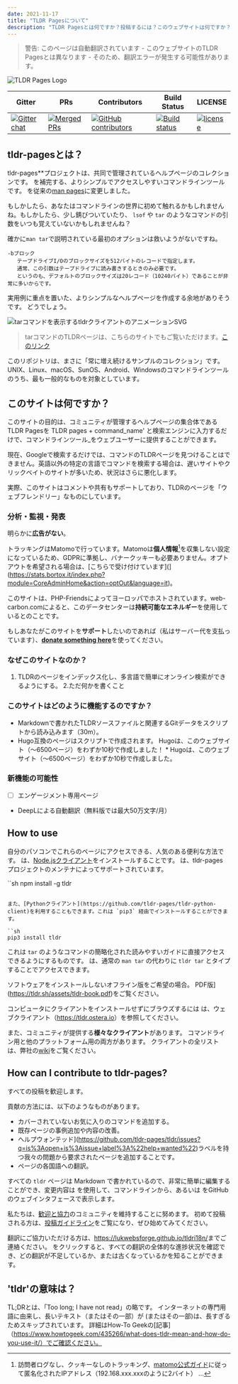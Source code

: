 ```yaml
---
date: 2021-11-17
title: "TLDR Pagesについて"
description: "TLDR Pagesとは何ですか？投稿するには？このウェブサイトは何ですか？"
---
```


> 警告: このページは自動翻訳されています - このウェブサイトのTLDR Pagesとは異なります - そのため、翻訳エラーが発生する可能性があります。

![TLDR Pages Logo](/tldr-logo.png)

|Gitter|PRs|Contributors|Build Status|LICENSE|
|---|---|---|---|---|
[![Gitter chat][gitter-image]][gitter-url]|[![Merged PRs][prs-merged-image]][prs-merged-url]|[![GitHub contributors][contributors-image]][contributors-url]|[![Build status][github-actions-image]][github-actions-url]|[![license][license-image]][license-url]

[github-actions-url]: https://github.com/tldr-pages/tldr/actions
[github-actions-image]: https://img.shields.io/github/workflow/status/tldr-pages/tldr/CI.svg
[gitter-url]: https://gitter.im/tldr-pages/tldr
[gitter-image]: https://img.shields.io/badge/chat-on_gitter-deeppink
[prs-merged-url]: https://github.com/tldr-pages/tldr/pulls?q=is:pr+is:merged
[prs-merged-image]: https://img.shields.io/github/issues-pr-closed-raw/tldr-pages/tldr.svg?label=merged+PRs&color=green
[contributors-url]: https://github.com/tldr-pages/tldr/graphs/contributors
[contributors-image]: https://img.shields.io/github/contributors-anon/tldr-pages/tldr.svg
[license-url]: https://github.com/tldr-pages/tldr/blob/main/LICENSE.md
[license-image]: https://img.shields.io/badge/license-CC_BY_4.0-blue.svg
</div>

## tldr-pagesとは？

tldr-pages**プロジェクトは、共同で管理されているヘルプページのコレクションです。
を補完する、よりシンプルでアクセスしやすいコマンドラインツールです。
を従来の[man pages](https://en.wikipedia.org/wiki/Man_page)に変更しました。

もしかしたら、あなたはコマンドラインの世界に初めて触れるかもしれませんね。もしかしたら、少し錆びついていたり、 `lsof` や `tar` のようなコマンドの引数をいつも覚えていないかもしれませんね？

確かに`man tar`で説明されている最初のオプションは救いようがないですね。

```
-bブロック
   テープドライブI/Oのブロックサイズを512バイトのレコードで指定します。
   通常、この引数はテープドライブに読み書きするときのみ必要です。
   というのも、デフォルトのブロックサイズは20レコード（10240バイト）であることが非常に多いからです。
```

実用例に重点を置いた、よりシンプルなヘルプページを作成する余地がありそうです。
どうでしょう。

![tarコマンドを表示するtldrクライアントのアニメーションSVG](/tldr-tar.svg)

> tarコマンドのTLDRページは、こちらのサイトでもご覧いただけます。[このリンク](https://tldr.bortox.it/common/tar)

このリポジトリは、まさに「常に増え続けるサンプルのコレクション」です。
UNIX、Linux、macOS、SunOS、Android、Windowsのコマンドラインツールのうち、最も一般的なものを対象としています。

## このサイトは何ですか？

このサイトの目的は、コミュニティが管理するヘルプページの集合体であるTLDR Pagesを
TLDR pages + command_name' と検索エンジンに入力するだけで、コマンドラインツール_をウェブユーザーに提供することができます。

現在、Googleで検索するだけでは、コマンドのTLDRページを見つけることはできません。英語以外の特定の言語でコマンドを検索する場合は、遅いサイトやクリックベイトのサイトが多いため、状況はさらに悪化します。

実際、このサイトはコメントや共有もサポートしており、TLDRのページを「ウェブフレンドリー」なものにしています。

### 分析・監視・発表

明らかに**広告がない**。

トラッキングはMatomoで行っています。Matomoは**個人情報**[^1]を収集しない設定になっているため、GDPRに準拠し、バナークッキーも必要ありません。オプトアウトを希望される場合は、[こちらで受け付けています](](https://stats.bortox.it/index.php?module=CoreAdminHome&action=optOut&language=it)。

このサイトは、PHP-Friendsによってヨーロッパでホストされています。web-carbon.comによると、このデータセンターは**持続可能なエネルギー**を使用しているとのことです。

もしあなたがこのサイトを**サポート**したいのであれば（私はサーバー代を支払っています）、[**donate something here**](https://bortox.it/contribuisci-cs-en)を使ってください。

### なぜこのサイトなのか？

1. TLDRのページをインデックス化し、多言語で簡単にオンライン検索ができるようにする。
2.ただ何かを書くこと

### このサイトはどのように機能するのですか？

* Markdownで書かれたTLDRソースファイルと関連するGitデータをスクリプトから読み込みます（30m）。
* Hugo互換のページはスクリプトで作成されます。
Hugoは、このウェブサイト（〜6500ページ）をわずか10秒で作成しました！ * Hugoは、このウェブサイト（〜6500ページ）をわずか10秒で作成しました。

### 新機能の可能性

- [ ] エンゲージメント専用ページ
- DeepLによる自動翻訳（無料版では最大50万文字/月）


## How to use

自分のパソコンでこれらのページにアクセスできる、人気のある便利な方法です。
は、[Node.jsクライアント](https://github.com/tldr-pages/tldr-node-client)をインストールすることです。
は、tldr-pages プロジェクトのメンテナによってサポートされています。

``sh
npm install -g tldr
```

また、[Pythonクライアント](https://github.com/tldr-pages/tldr-python-client)を利用することもできます。これは `pip3` 経由でインストールすることができます。

``sh
pip3 install tldr
```

これは `tar` のようなコマンドの簡略化された読みやすいガイドに直接アクセスできるようにするものです。
は、通常の `man tar` の代わりに `tldr tar` とタイプすることでアクセスできます。

ソフトウェアをインストールしないオフライン版をご希望の場合。
PDF版](https://tldr.sh/assets/tldr-book.pdf)をご覧ください。

コンピュータにクライアントをインストールせずにブラウズするには
は、ウェブクライアント（<https://tldr.ostera.io>）を参照してください。

また、コミュニティが提供する**様々なクライアント**があります。
コマンドライン用と他のプラットフォーム用の両方があります。
クライアントの全リストは、弊社の[wiki](https://github.com/tldr-pages/tldr/wiki/tldr-pages-clients)をご覧ください。


## How can I contribute to tldr-pages?

すべての投稿を歓迎します。

貢献の方法には、以下のようなものがあります。

- カバーされていないお気に入りのコマンドを追加する。
- 既存ページの事例追加や内容の改善。
- ヘルプウォンテッド](https://github.com/tldr-pages/tldr/issues?q=is%3Aopen+is%3Aissue+label%3A%22help+wanted%22)ラベルを持つ我々の問題から要求されたページを追加することです。
- ページの各国語への翻訳。

すべての `tldr` ページは Markdown で書かれているので、非常に簡単に編集することができ、変更内容は
を使用して、コマンドラインから、あるいは
をGitHubのウェブインタフェースで表示します。

私たちは、[歓迎と協力](https://github.com/tldr-pages/tldr/blob/main/GOVERNANCE.md)のコミュニティを維持することに努めます。
初めて投稿される方は、[投稿ガイドライン](https://github.com/tldr-pages/tldr/blob/main/CONTRIBUTING.md)をご覧になり、ぜひ始めてみてください。

翻訳にご協力いただける方は、<https://lukwebsforge.github.io/tldri18n/>までご連絡ください。
をクリックすると、すべての翻訳の全体的な進捗状況を確認でき、どの翻訳が不足しているか、または古くなっているかを知ることができます。

## 'tldr'の意味は？

TL;DRとは、「Too long; I have not read」の略です。
インターネットの専門用語に由来し、長いテキスト（またはその一部）が
(またはその一部)は、長すぎるためスキップされています。
詳細はHow-To Geekの[記事]（https://www.howtogeek.com/435266/what-does-tldr-mean-and-how-do-you-use-it/）でご確認ください。

[^1]: 訪問者ログなし、クッキーなしのトラッキング、[matomo公式ガイド](https://matomo.org/faq/new-to-piwik/how-do-i-use-matomo-analytics-without-consent-or-cookie-banner/)に従って匿名化されたIPアドレス（192.168.xxx.xxxのように2バイト） ... 